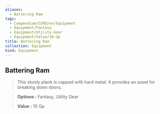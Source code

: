 ```yaml
---
aliases:
  - Battering Ram
tags:
  - Compendium/CSRD/en/Equipment
  - Equipment/Fantasy
  - Equipment/Utility-Gear
  - Equipment/Value/10-Gp
title: Battering Ram
collection: Equipment
kind: Equipment
---
```

## Battering Ram    
    
>This sturdy plank is capped with hard metal. It provides an asset for breaking down doors.    
> **Options :** Fantasy, Utility Gear    
> **Value :** 10 Gp